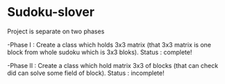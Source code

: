 # Sudoku-slover

Project is separate on two phases

-Phase I : Create a class which holds 3x3 matrix (that 3x3 matrix is one block from whole sudoku which is 3x3 bloks). Status : complete!

-Phase II : Create a class which hold matrix 3x3 of blocks (that can check did can solve some field of block). Status : incomplete!
